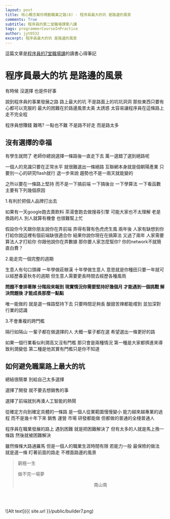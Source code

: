 ```yaml
---
layout: post
title: 核心概念幫你規劃職業之路(8) - 程序員最大的坑 是路邊的風景
comments: True 
subtitle: 程序員的第二堂職場課第八講
tags: programmerCourseInPractice
author: jyt0532
excerpt: 程序員最大的坑 是路邊的風景
---
```


這篇文章是[程序員的7堂職場課](https://www.books.com.tw/products/CN11714511)的讀書心得筆記

# 程序員最大的坑 是路邊的風景

有時候 沒選擇 也是件好事

說到程序員的事業發展之路 路上最大的坑 不是路面上的坑坑洞洞 那些東西只要有心都可以克服的 最大的困難在於路邊風景太美 太誘惑 太容易讓程序員在這條路上走不完全程

程序員想賺錢 難嗎? 一點也不難 不是路不好走 而是路太多

## 沒有選擇的幸福

有學生就問了 老師你總說選擇一條路後一直走下去 萬一選錯了選到絕路呢

一個人的見識只要在正常水平 就很難選出一條絕路 互聯網本身就是個朝陽產業 只要別一心的研究flash就行 退一步來說 趨勢也不是一兩天就能變的

之所以要在一條路上堅持 而不是一下搞前端 一下搞後台 一下學算法 一下看函數 主要有下列幾個原因

1.有利於把個人品牌打出去

如果有一天google跑去賣飲料 茶湯會跑去做搜尋引擎 可能大家也不太理解 老是換路的人 別人就算有機會 也很難幫上忙

假設你今天跟你朋友說你在弄前端 弄得有聲有色虎虎生風 兩年後 人家有缺想到你 打給你說這裡有個前端缺很適合你 結果你說你現在在搞算法 又過了兩年 人家需要算法人才打給你 你跟他說你在弄數據 那你要人家怎麼幫你? 你的network不就簡直白費？

2.能走完一個完整的週期

生意人有句口頭禪 一年學做莊稼漢 十年學做生意人 意思就是你種田只要一年就可以經歷春夏秋冬的週期 但生意人需要更長時間去經歷各種風雨

**問題不會排著隊 分階段來報到 現實情況你需要堅持好幾個月 才能遇到一個挑戰 解決問題後 才能成長那麼一點點**

唯一能做的 就是選一條路堅持下去 只要時間足夠長 酸甜苦辣都能嚐到 並加深對行業的認識

3.不會重複的跨門檻

隔行如隔山 一輩子都在做選擇的人 大概一輩子都在選 希望選出一條更好的路

如果一個行業看似利潤高又沒有門檻 那只會是兩種情況 第一種是大家都擠進來導致利潤變低 第二種是他其實有門檻只是你不知道

## 如何避免職業路上最大的坑

總結很簡單 別給自己太多選擇

選擇了開發 就不要去想銷售的事 

選擇了前端就別再湊人工智能的熱鬧

從確定方向到確定具體的一條路 是一個人從業範圍慢慢變小 能力越來越專業的過程 而不是幾十年下來 銷售 運營 市場 研發都能做 但都做的普通的全棧普通人

程序員在職業發展的路上 遇到困難 就是把困難解決了 但有太多的人就是馬上換一條路 然後就被困難解決

雖然條條大路通羅馬 但是一個人的職業生涯時間有限 若能力一般 最保險的做法 就是選一條 盯著前面的路走 不裡面路邊的風景

> 窮極一生
>
> 做不完一場夢
>
>
> &nbsp;&nbsp;&nbsp;&nbsp;&nbsp;&nbsp;&nbsp;&nbsp;&nbsp;&nbsp;&nbsp;&nbsp;&nbsp;&nbsp;&nbsp;&nbsp;&nbsp;&nbsp;&nbsp;&nbsp;&nbsp;&nbsp;&nbsp;&nbsp;&nbsp;&nbsp;&nbsp;&nbsp;&nbsp;&nbsp;&nbsp;&nbsp;&nbsp;&nbsp;&nbsp;&nbsp;&nbsp;&nbsp;&nbsp;&nbsp;&nbsp;&nbsp;&nbsp;&nbsp;&nbsp;&nbsp;&nbsp;&nbsp;&nbsp;&nbsp;&nbsp;&nbsp;&nbsp;&nbsp;&nbsp;&nbsp;&nbsp;&nbsp;&nbsp;&nbsp;&nbsp;南山南

<br><br><br>
![Alt text]({{ site.url }}/public/builder7.png)
<br><br>


